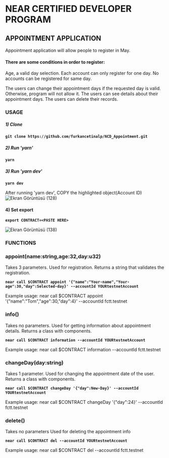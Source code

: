#                                                 NEAR CERTIFIED DEVELOPER PROGRAM 

## APPOINTMENT APPLICATION
Appointment application will allow people to register in May.
#### There are some conditions in order to register:
Age, a valid day selection.
Each account can only register for one day.
No accounts can be registered for same day.

The users can change their appointment days if the requested day is valid. Otherwise, program will not allow it.
The users can see details about their appointment days.
The users can delete their records.


### USAGE

##### 1) Clone
**`git clone https://github.com/furkancetinalp/NCD_Appointment.git`**

##### 2) Run 'yarn'
**`yarn`**

##### 3) Run 'yarn dev'
**`yarn dev`**

After running 'yarn dev', COPY the highlighted object(Account ID) 
![Ekran Görüntüsü (128)](https://user-images.githubusercontent.com/99509540/164363703-3596ab40-9ca5-4ce7-91b3-22e3eb6cc740.png)

#### 4) Set export 
**`export CONTRACT=<PASTE HERE>`** 

![Ekran Görüntüsü (138)](https://user-images.githubusercontent.com/99509540/164365376-95923215-a736-42f1-ac1e-af337a195212.png)


### FUNCTIONS

### appoint(name:string,age:32,day:u32)
Takes 3 parameters. 
Used for registration. 
Returns a string that validates the registration.

**`near call $CONTRACT appoint '{"name":"Your-name","Your-age":30,"day":Selected-day}' --accountId YOURtestnetAccount`**

Example usage:  near call $CONTRACT appoint '{"name":"Tom","age":30,"day":4}' --accountId fctt.testnet


### info()
Takes no parameters. 
Used for getting information about appointment details.
Returns a class with components. 

**`near call $CONTRACT information --accountId YOURtestnetAccount`**

Example usage: near call $CONTRACT information --accountId fctt.testnet


### changeDay(day:string)
Takes 1 parameter.
Used for changing the appointment date of the user. 
Returns a class with components.

**`near call $CONTRACT changeDay '{"day":New-Day}' --accountId YOURtestnetAccount`**

Example usage: near call $CONTRACT changeDay '{"day":24}' --accountId fctt.testnet


### delete()
Takes no parameters
Used for deleting the appointment info

**`near call $CONTRACT del --accountId YOURtestnetAccount`**

Example usage: near call $CONTRACT del --accountId fctt.testnet
